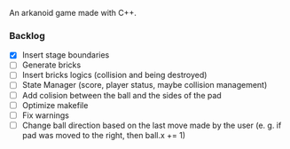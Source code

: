 An arkanoid game made with C++.

### Backlog

- [x] Insert stage boundaries
- [ ] Generate bricks
- [ ] Insert bricks logics (collision and being destroyed)
- [ ] State Manager (score, player status, maybe collision management)
- [ ] Add colision between the ball and the sides of the pad
- [ ] Optimize makefile
- [ ] Fix warnings
- [ ] Change ball direction based on the last move made by the user (e. g. if pad was moved to the right, then ball.x += 1)
